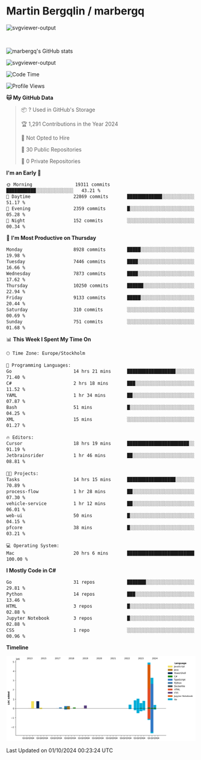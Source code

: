 # Martin Bergqlin / marbergq

![svgviewer-output](https://user-images.githubusercontent.com/2405410/206014777-22d41ecb-c24f-421d-b7d9-bba2cb5bb0de.svg)

<br>

<!--- [![Martin's Week](https://github-readme-stats.vercel.app/api/wakatime?username=marbergq&theme=dark)](https://github.com/anuraghazra/github-readme-stats) -->

![marbergq's GitHub stats](https://github-readme-stats.vercel.app/api?username=marbergq&count_private=true&show_icons=true)

![svgviewer-output](https://wakatime.com/badge/user/3f0a2069-6683-4e19-9a4a-7d21ea815067.svg)

<!--START_SECTION:waka-->
![Code Time](http://img.shields.io/badge/Code%20Time-4%2C423%20hrs%2046%20mins-blue)

![Profile Views](http://img.shields.io/badge/Profile%20Views-0-blue)

**🐱 My GitHub Data** 

> 📦 ? Used in GitHub's Storage 
 > 
> 🏆 1,291 Contributions in the Year 2024
 > 
> 🚫 Not Opted to Hire
 > 
> 📜 30 Public Repositories 
 > 
> 🔑 0 Private Repositories 
 > 
**I'm an Early 🐤** 

```text
🌞 Morning                19311 commits       ███████████░░░░░░░░░░░░░░   43.21 % 
🌆 Daytime                22869 commits       █████████████░░░░░░░░░░░░   51.17 % 
🌃 Evening                2359 commits        █░░░░░░░░░░░░░░░░░░░░░░░░   05.28 % 
🌙 Night                  152 commits         ░░░░░░░░░░░░░░░░░░░░░░░░░   00.34 % 
```
📅 **I'm Most Productive on Thursday** 

```text
Monday                   8928 commits        █████░░░░░░░░░░░░░░░░░░░░   19.98 % 
Tuesday                  7446 commits        ████░░░░░░░░░░░░░░░░░░░░░   16.66 % 
Wednesday                7873 commits        ████░░░░░░░░░░░░░░░░░░░░░   17.62 % 
Thursday                 10250 commits       ██████░░░░░░░░░░░░░░░░░░░   22.94 % 
Friday                   9133 commits        █████░░░░░░░░░░░░░░░░░░░░   20.44 % 
Saturday                 310 commits         ░░░░░░░░░░░░░░░░░░░░░░░░░   00.69 % 
Sunday                   751 commits         ░░░░░░░░░░░░░░░░░░░░░░░░░   01.68 % 
```


📊 **This Week I Spent My Time On** 

```text
🕑︎ Time Zone: Europe/Stockholm

💬 Programming Languages: 
Go                       14 hrs 21 mins      ██████████████████░░░░░░░   71.40 % 
C#                       2 hrs 18 mins       ███░░░░░░░░░░░░░░░░░░░░░░   11.52 % 
YAML                     1 hr 34 mins        ██░░░░░░░░░░░░░░░░░░░░░░░   07.87 % 
Bash                     51 mins             █░░░░░░░░░░░░░░░░░░░░░░░░   04.25 % 
XML                      15 mins             ░░░░░░░░░░░░░░░░░░░░░░░░░   01.27 % 

🔥 Editors: 
Cursor                   18 hrs 19 mins      ███████████████████████░░   91.19 % 
Jetbrainsrider           1 hr 46 mins        ██░░░░░░░░░░░░░░░░░░░░░░░   08.81 % 

🐱‍💻 Projects: 
Tasks                    14 hrs 15 mins      ██████████████████░░░░░░░   70.89 % 
process-flow             1 hr 28 mins        ██░░░░░░░░░░░░░░░░░░░░░░░   07.30 % 
vehicle-service          1 hr 12 mins        ██░░░░░░░░░░░░░░░░░░░░░░░   06.01 % 
web-ui                   50 mins             █░░░░░░░░░░░░░░░░░░░░░░░░   04.15 % 
pfcore                   38 mins             █░░░░░░░░░░░░░░░░░░░░░░░░   03.21 % 

💻 Operating System: 
Mac                      20 hrs 6 mins       █████████████████████████   100.00 % 
```

**I Mostly Code in C#** 

```text
Go                       31 repos            ███████░░░░░░░░░░░░░░░░░░   29.81 % 
Python                   14 repos            ███░░░░░░░░░░░░░░░░░░░░░░   13.46 % 
HTML                     3 repos             █░░░░░░░░░░░░░░░░░░░░░░░░   02.88 % 
Jupyter Notebook         3 repos             █░░░░░░░░░░░░░░░░░░░░░░░░   02.88 % 
CSS                      1 repo              ░░░░░░░░░░░░░░░░░░░░░░░░░   00.96 % 
```



**Timeline**

![Lines of Code chart](https://raw.githubusercontent.com/marbergq/marbergq/main/assets/bar_graph.png)


 Last Updated on 01/10/2024 00:23:24 UTC
<!--END_SECTION:waka-->
